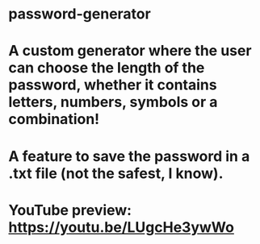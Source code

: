 # password-generator

# A custom generator where the user can choose the length of the password, whether it contains letters, numbers, symbols or a combination!
# A feature to save the password in a .txt file (not the safest, I know).
# YouTube preview: https://youtu.be/LUgcHe3ywWo
